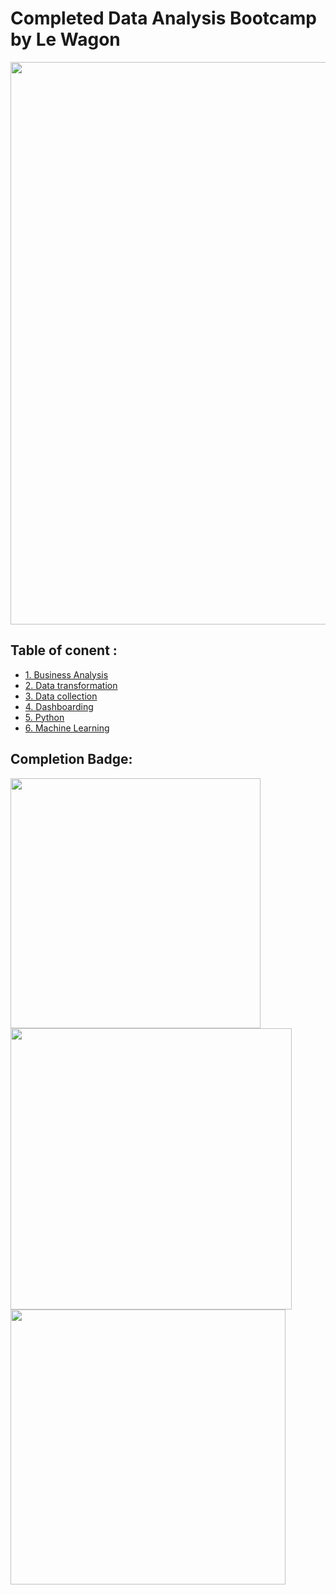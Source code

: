 

  # Completed Data Analysis Bootcamp by Le Wagon


   <img src="https://drive.google.com/uc?export=view&id=195dbFPHzrkgJB9a69z75jKA_DBvw_jD3" width="900" >


  ## Table of conent :
   * [1. Business Analysis](https://github.com/FatimaALzahrani/Data-Analysis/tree/main/1.%20Business%20Analysis)
   * [2. Data transformation](https://github.com/FatimaALzahrani/Data-Analysis/tree/main/2.%20Data%20transformation)
   * [3. Data collection](https://github.com/FatimaALzahrani/Data-Analysis/tree/main/3.%20Data%20collection)
   * [4. Dashboarding](https://github.com/FatimaALzahrani/Data-Analysis/tree/main/4.%20Dashboarding)
   * [5. Python](https://github.com/FatimaALzahrani/Data-Analysis/tree/main/5.%20Python)
   * [6. Machine Learning](https://github.com/FatimaALzahrani/Data-Analysis/tree/main/6.%20Machine%20Learning)


   ## Completion Badge:
   <img src="https://drive.google.com/uc?export=view&id=1ptmwVd1ihBJvtuF-Q4i8Coxx1xdH8zO2" width="400" > <img src="https://drive.google.com/uc?export=view&id=1fSz3bYMwu4Lz_fGqKFwFZyDIgXjLmeU1" width="450" /><img src="https://drive.google.com/uc?export=view&id=1qoXsVz1FmH6mkzEWyzcqg9JMHWjQEW-E" width="440" />



